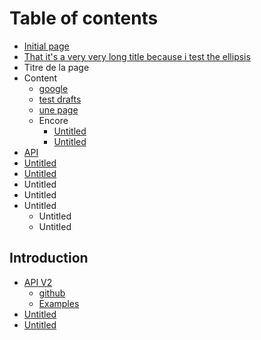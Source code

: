 # Table of contents

* [Initial page](README.md)
* [That it's a very very long title because i test the ellipsis](welcome-to-the-home-page-of-my-docs.md)
* Titre de la page
* Content
  * [google](https://google.com)
  * [test drafts](untitled-1/test-drafts.md)
  * [une page](untitled-1/untitled-1-1.md)
  * Encore
    * [Untitled](untitled-1/untitled-6/untitled-3.md)
    * [Untitled](untitled-1/untitled-6/untitled-5.md)
* [API](api.md)
* [Untitled](untitled-2.md)
* [Untitled](untitled-2-1.md)
* Untitled
* Untitled
* Untitled
  * Untitled
  * Untitled

## Introduction

* [API V2](introduction/apiv2context/README.md)
  * [github](https://github.com/GitbookIO/gitbook-new)
  * [Examples](https://github.com/GitbookIO/gitbook-new/pull/1923/files)
* [Untitled](introduction/untitled-1.md)
* [Untitled](introduction/untitled.md)

